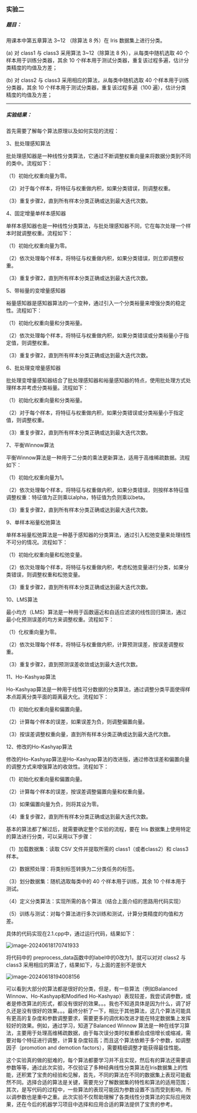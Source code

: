 ### 实验二

##### 题目：

用课本中第五章算法 3~12 （除算法 8 外）在 Iris 数据集上进行分类。

 (a) 对 class1 与 class3 采用算法 3~12（除算法 8 外），从每类中随机选取 40 个样本用于训练分类器，其余 10 个样本用于测试分类器，重复该过程多遍，估计分类精度的均值及方差；

(b) 对 class2 与 class3 采用相应的算法，从每类中随机选取 40 个样本用于训练分类器，其余 10 个样本用于测试分类器，重复该过程多遍（100 遍），估计分类精度的均值及方差；

------

##### 实验结果：

首先需要了解每个算法原理以及如何实现的流程：

3、批处理感知算法

批处理感知器是一种线性分类算法，它通过不断调整权重向量来将数据分类到不同的类中。流程如下：

（1）初始化权重向量为零。

（2）对于每个样本，将特征与权重做内积，如果分类错误，则调整权重。

（3）重复步骤2，直到所有样本分类正确或达到最大迭代次数。

4、固定增量单样本感知器

单样本感知器也是一种线性分类算法，与批处理感知器不同，它在每次处理一个样本时就调整权重。流程如下：

（1）初始化权重向量为零。

（2）依次处理每个样本，将特征与权重做内积，如果分类错误，则立即调整权重。

（3）重复步骤2，直到所有样本分类正确或达到最大迭代次数。

5、带裕量的变增量感知器

裕量感知器是感知器算法的一个变种，通过引入一个分类裕量来增强分类的稳定性。流程如下：

（1）初始化权重向量和分类裕量。

（2）依次处理每个样本，将特征与权重做内积，如果分类错误或分类裕量小于指定值，则调整权重。

（3）重复步骤2，直到所有样本分类正确或达到最大迭代次数。

6、批处理变增量感知器

批处理变增量感知器结合了批处理感知器和裕量感知器的特点，使用批处理方式处理样本并考虑分类裕量。流程如下：

（1）初始化权重向量和分类裕量。

（2）对于每个样本，将特征与权重做内积，如果分类错误或分类裕量小于指定值，则调整权重。

（3）重复步骤2，直到所有样本分类正确或达到最大迭代次数。

7、平衡Winnow算法

平衡Winnow算法是一种用于二分类的乘法更新算法，适用于高维稀疏数据。流程如下：

（1）初始化权重向量为1。

（2）依次处理每个样本，将特征与权重做内积，如果分类错误，则按样本特征值调整权重：特征值为正则乘以alpha，特征值为负则乘以beta。

（3）重复步骤2，直到所有样本分类正确或达到最大迭代次数。

9、单样本裕量松弛算法

单样本裕量松弛算法是一种基于感知器的分类算法，通过引入松弛变量来处理线性不可分的情况。流程如下：

（1）初始化权重向量和松弛变量。

（2）依次处理每个样本，将特征与权重做内积，考虑松弛变量进行分类，如果分类错误，则调整权重和松弛变量。

（3）重复步骤2，直到所有样本分类正确或达到最大迭代次数。

10、LMS算法

最小均方（LMS）算法是一种用于函数逼近和自适应滤波的线性回归算法，通过最小化预测误差的均方来调整权重。流程如下：

（1）化权重向量为零。

（2）依次处理每个样本，将特征与权重做内积，计算预测误差，按误差调整权重。

（3）重复步骤2，直到预测误差收敛或达到最大迭代次数。

11、Ho-Kashyap算法

Ho-Kashyap算法是一种用于线性可分数据的分类算法，通过调整分类平面使得样本点距离分类平面的距离最大化。流程如下：

（1）初始化权重向量和偏置向量。

（2）计算每个样本的误差，如果误差为负，则调整偏置向量。

（3）按误差调整权重向量，直到所有样本分类正确或达到最大迭代次数。

12、修改的Ho-Kashyap算法

修改的Ho-Kashyap算法是Ho-Kashyap算法的改进版，通过修改误差和偏置向量的调整方式来增强算法的收敛性。流程如下：

（1）初始化权重向量和偏置向量。

（2）计算每个样本的误差，按误差调整偏置向量和权重向量。

（3）如果偏置向量为负，则将其设为零。

（4）重复步骤2，直到所有样本分类正确或达到最大迭代次数。

基本的算法都了解过后，就需要确定整个实验的流程，要在 Iris 数据集上使用特定的算法进行分类，可以采用以下步骤：

（1）加载数据集：读取 CSV 文件并提取所需的 class1（或者class2）和 class3 样本。

（2）数据预处理：将类别标签转换为二分类任务的标签。

（3）划分数据集：随机选取每类中的 40 个样本用于训练，其余 10 个样本用于测试。

（4）定义分类算法：实现所需的各个算法（结合上面介绍的思路用代码实现）

（5）训练与测试：对每个算法进行多次训练和测试，计算分类精度的均值和方差。

具体的代码实现在2.1.cpp中，通过运行代码，结果如下：

![image-20240618170741933](C:\Users\cky\AppData\Roaming\Typora\typora-user-images\image-20240618170741933.png)

将代码中的 preprocess_data函数中的label中的0改为1，就可以对对 class2 与 class3 采用相应的算法了，结果如下，与上面的差别不是很大

![image-20240618194008156](C:\Users\cky\AppData\Roaming\Typora\typora-user-images\image-20240618194008156.png)

可以看到大部分的算法都是很好的分类，但是，有一些算法（例如Balanced Winnow、Ho-Kashyap和Modified Ho-Kashyap）表现较差，我尝试调参数，或者是修改算法的形式，都没有很好的效果。。。我也不知道具体是因为什么，调了好久还是没有很好的效果。。。最终分析了一下，相比于其他算法，这几个算法可能具有更高的复杂度和参数调整要求，需要更多的调优和改进才能在特定数据集上发挥较好的效果。例如，通过学习，知道了Balanced Winnow 算法是一种在线学习算法，主要用于处理高维稀疏数据，由于每次误分类时权重都会成倍增长或缩减，需要对每个特征进行调整，计算复杂度较高；而且这个算法依赖于多个参数，如调整因子（promotion and demotion factors），需要精细调整才能获得最佳性能。

这个实验真的做的挺难的，每个算法都要学习并不且实现，然后有的算法还需要调参数等等，通过此次实验，不仅验证了多种经典线性分类算法在Iris数据集上的性能，还积累了宝贵的经验和见解，首先，不同的算法在不同的数据集上表现可能截然不同。选择合适的算法是关键，需要充分了解数据集的特性和算法的适用范围；其次，是写代码的过程中，一些算法的表现可能因为参数设置不当而受到影响，所以调参数也是重中之重。此次实验不仅帮助理解了各类线性分类算法的实际应用效果，还在今后的机器学习项目中选择和应用合适的算法提供了宝贵的参考。

